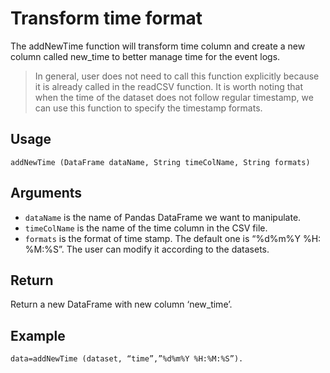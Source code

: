 #  Transform time format

The addNewTime function will transform time column and create a new column called new_time to better manage time for the event logs. 
>In general,  user does not need to call this function explicitly because it is already called in the readCSV function. It is worth noting that when the time of the dataset does not follow regular timestamp, we can use this function to specify the timestamp formats.

## Usage
``
addNewTime (DataFrame dataName, String timeColName, String formats)
``

## Arguments
- `dataName` is the name of Pandas DataFrame we want to manipulate.
- `timeColName` is the name of the time column in the CSV file.
- `formats` is the format of time stamp. The default one is “%d%m%Y   %H: %M:%S”. The user can modify it according to the datasets.

## Return
Return a new DataFrame with new column ‘new_time’.

## Example
```
data=addNewTime (dataset, “time”,”%d%m%Y %H:%M:%S”).
```
